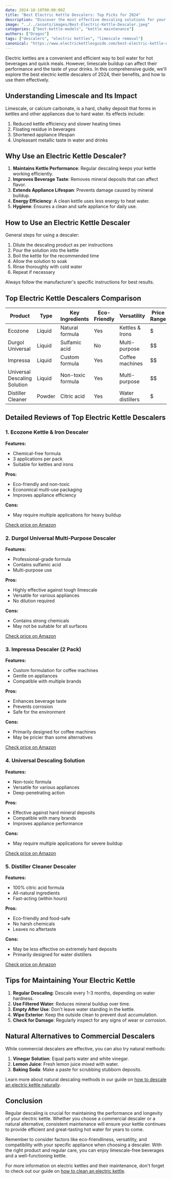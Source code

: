 ```yaml
---
date: 2024-10-10T00:00:00Z
title: "Best Electric Kettle Descalers: Top Picks for 2024"
description: "Discover the most effective descaling solutions for your electric kettle. Our comprehensive guide covers the importance of descaling, how to use descalers, and reviews of the top products to keep your kettle in top condition."
image: "../../assets/images/Best-Electric-Kettle-Descaler.jpeg"
categories: ["best-kettle-models", "kettle maintenance"]
authors: ["Dragos"]
tags: ["descalers", "electric kettles", "limescale removal"]
canonical: "https://www.electrickettlesguide.com/best-electric-kettle-descaler/"
---
```


Electric kettles are a convenient and efficient way to boil water for hot beverages and quick meals. However, limescale buildup can affect their performance and the taste of your drinks. In this comprehensive guide, we'll explore the best electric kettle descalers of 2024, their benefits, and how to use them effectively.

## Understanding Limescale and Its Impact

Limescale, or calcium carbonate, is a hard, chalky deposit that forms in kettles and other appliances due to hard water. Its effects include:

1. Reduced kettle efficiency and slower heating times
2. Floating residue in beverages
3. Shortened appliance lifespan
4. Unpleasant metallic taste in water and drinks

## Why Use an Electric Kettle Descaler?

1. **Maintains Kettle Performance**: Regular descaling keeps your kettle working efficiently.
2. **Improves Beverage Taste**: Removes mineral deposits that can affect flavor.
3. **Extends Appliance Lifespan**: Prevents damage caused by mineral buildup.
4. **Energy Efficiency**: A clean kettle uses less energy to heat water.
5. **Hygiene**: Ensures a clean and safe appliance for daily use.

## How to Use an Electric Kettle Descaler

General steps for using a descaler:

1. Dilute the descaling product as per instructions
2. Pour the solution into the kettle
3. Boil the kettle for the recommended time
4. Allow the solution to soak
5. Rinse thoroughly with cold water
6. Repeat if necessary

Always follow the manufacturer's specific instructions for best results.

## Top Electric Kettle Descalers Comparison

| Product | Type | Key Ingredients | Eco-Friendly | Versatility | Price Range |
|---------|------|-----------------|--------------|-------------|-------------|
| Ecozone | Liquid | Natural formula | Yes | Kettles & Irons | $ |
| Durgol Universal | Liquid | Sulfamic acid | No | Multi-purpose | $$ |
| Impressa | Liquid | Custom formula | Yes | Coffee machines | $$ |
| Universal Descaling Solution | Liquid | Non-toxic formula | Yes | Multi-purpose | $$ |
| Distiller Cleaner | Powder | Citric acid | Yes | Water distillers | $ |

## Detailed Reviews of Top Electric Kettle Descalers

### 1. Ecozone Kettle & Iron Descaler


**Features:**
- Chemical-free formula
- 3 applications per pack
- Suitable for kettles and irons

**Pros:**
- Eco-friendly and non-toxic
- Economical multi-use packaging
- Improves appliance efficiency

**Cons:**
- May require multiple applications for heavy buildup

[Check price on Amazon](https://www.amazon.com/dp/B003O85CD0)

### 2. Durgol Universal Multi-Purpose Descaler


**Features:**
- Professional-grade formula
- Contains sulfamic acid
- Multi-purpose use

**Pros:**
- Highly effective against tough limescale
- Versatile for various appliances
- No dilution required

**Cons:**
- Contains strong chemicals
- May not be suitable for all surfaces

[Check price on Amazon](https://www.amazon.com/dp/B000NGQR4E)

### 3. Impressa Descaler (2 Pack)


**Features:**
- Custom formulation for coffee machines
- Gentle on appliances
- Compatible with multiple brands

**Pros:**
- Enhances beverage taste
- Prevents corrosion
- Safe for the environment

**Cons:**
- Primarily designed for coffee machines
- May be pricier than some alternatives

[Check price on Amazon](https://www.amazon.com/dp/B01M7WZFAS)

### 4. Universal Descaling Solution


**Features:**
- Non-toxic formula
- Versatile for various appliances
- Deep-penetrating action

**Pros:**
- Effective against hard mineral deposits
- Compatible with many brands
- Improves appliance performance

**Cons:**
- May require multiple applications for severe buildup

[Check price on Amazon](https://www.amazon.com/dp/B01IX0ZS9G)

### 5. Distiller Cleaner Descaler


**Features:**
- 100% citric acid formula
- All-natural ingredients
- Fast-acting (within hours)

**Pros:**
- Eco-friendly and food-safe
- No harsh chemicals
- Leaves no aftertaste

**Cons:**
- May be less effective on extremely hard deposits
- Primarily designed for water distillers

[Check price on Amazon](https://www.amazon.com/dp/B07FPWY1CF)

## Tips for Maintaining Your Electric Kettle

1. **Regular Descaling**: Descale every 1-3 months, depending on water hardness.
2. **Use Filtered Water**: Reduces mineral buildup over time.
3. **Empty After Use**: Don't leave water standing in the kettle.
4. **Wipe Exterior**: Keep the outside clean to prevent dust accumulation.
5. **Check for Damage**: Regularly inspect for any signs of wear or corrosion.

## Natural Alternatives to Commercial Descalers

While commercial descalers are effective, you can also try natural methods:

1. **Vinegar Solution**: Equal parts water and white vinegar.
2. **Lemon Juice**: Fresh lemon juice mixed with water.
3. **Baking Soda**: Make a paste for scrubbing stubborn deposits.

Learn more about natural descaling methods in our guide on [how to descale an electric kettle naturally](https://www.electrickettlesguide.com/how-to-descale-an-electric-kettle-naturally/).

## Conclusion

Regular descaling is crucial for maintaining the performance and longevity of your electric kettle. Whether you choose a commercial descaler or a natural alternative, consistent maintenance will ensure your kettle continues to provide efficient and great-tasting hot water for years to come.

Remember to consider factors like eco-friendliness, versatility, and compatibility with your specific appliance when choosing a descaler. With the right product and regular care, you can enjoy limescale-free beverages and a well-functioning kettle.

For more information on electric kettles and their maintenance, don't forget to check out our guide on [how to clean an electric kettle](https://www.electrickettlesguide.com/how-to-clean-an-electric-kettle/).
